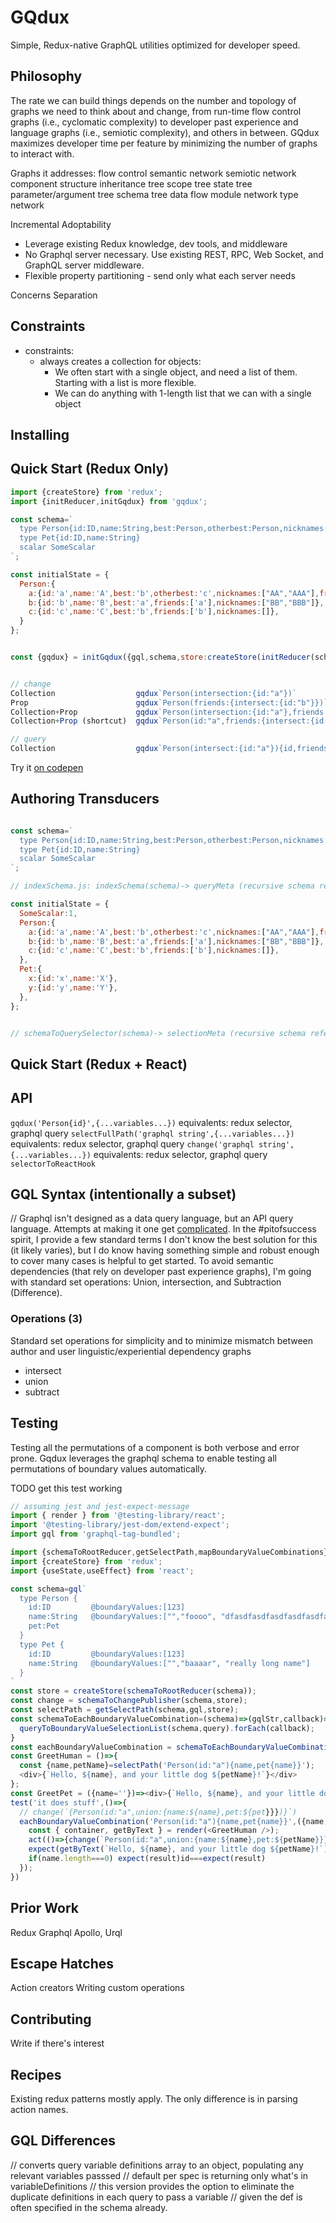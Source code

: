# GQdux

Simple, Redux-native GraphQL utilities optimized for developer speed.

## Philosophy

The rate we can build things depends on the number and topology of graphs we need to think about and change, from run-time flow control graphs (i.e., cyclomatic complexity) to developer past experience and language graphs (i.e., semiotic complexity), and others in between.  GQdux maximizes developer time per feature by minimizing the number of graphs to interact with.

Graphs it addresses:
flow control
semantic network
semiotic network
component structure
inheritance tree
scope tree
state tree
parameter/argument tree
schema tree
data flow
module network
type network

Incremental Adoptability

- Leverage existing Redux knowledge, dev tools, and middleware  
- No Graphql server necessary. Use existing REST, RPC, Web Socket, and GraphQL server middleware.
- Flexible property partitioning - send only what each server needs

Concerns Separation

## Constraints

- constraints:
  - always creates a collection for objects:
    - We often start with a single object, and need a list of them. Starting with a list is more flexible.
    - We can do anything with 1-length list that we can with a single object
    

## Installing

## Quick Start (Redux Only)

```js
import {createStore} from 'redux';
import {initReducer,initGqdux} from 'gqdux';

const schema=`
  type Person{id:ID,name:String,best:Person,otherbest:Person,nicknames:[String],friends:[Person],pet:Pet}
  type Pet{id:ID,name:String}
  scalar SomeScalar
`;

const initialState = {
  Person:{
    a:{id:'a',name:'A',best:'b',otherbest:'c',nicknames:["AA","AAA"],friends:['b','c'],pet:'x'},
    b:{id:'b',name:'B',best:'a',friends:['a'],nicknames:["BB","BBB"]},
    c:{id:'c',name:'C',best:'b',friends:['b'],nicknames:[]},
  }
};


const {gqdux} = initGqdux({gql,schema,store:createStore(initReducer(schema),initialState)});


// change
Collection                  gqdux`Person(intersection:{id:"a"})`
Prop                        gqdux`Person(friends:{intersect:{id:"b"}})`
Collection+Prop             gqdux`Person(intersection:{id:"a"},friends:{intersect:{id:"a"}})`
Collection+Prop (shortcut)  gqdux`Person(id:"a",friends:{intersect:{id:"a"}})`

// query
Collection                  gqdux`Person(intersect:{id:"a"}){id,friends{id}}`
```

Try it [on codepen](link)

## Authoring Transducers

```js

const schema=`
  type Person{id:ID,name:String,best:Person,otherbest:Person,nicknames:[String],friends:[Person],pet:Pet}
  type Pet{id:ID,name:String}
  scalar SomeScalar
`;

// indexSchema.js: indexSchema(schema)-> queryMeta (recursive schema references)

const initialState = {
  SomeScalar:1,
  Person:{
    a:{id:'a',name:'A',best:'b',otherbest:'c',nicknames:["AA","AAA"],friends:['b','c'],pet:'x'},
    b:{id:'b',name:'B',best:'a',friends:['a'],nicknames:["BB","BBB"]},
    c:{id:'c',name:'C',best:'b',friends:['b'],nicknames:[]},
  },
  Pet:{
    x:{id:'x',name:'X'},
    y:{id:'y',name:'Y'},
  },
};


// schemaToQuerySelector(schema)-> selectionMeta (recursive schema references)
```


## Quick Start (Redux + React)

## API


`gqdux('Person{id}',{...variables...})` equivalents: redux selector, graphql query
`selectFullPath('graphql string',{...variables...})` equivalents: redux selector, graphql query 
`change('graphql string',{...variables...})` equivalents: redux selector, graphql query 
`selectorToReactHook`

## GQL Syntax (intentionally a subset)

// Graphql isn't designed as a data query language, but an API query language.  Attempts at making it one get [complicated](https://hasura.io/docs/1.0/graphql/manual/queries/query-filters.html#fetch-if-the-single-nested-object-defined-via-an-object-relationship-satisfies-a-condition).
In the #pitofsuccess spirit, I provide a few standard terms
I don't know the best solution for this (it likely varies), but I do know having something simple and robust enough to cover many cases is helpful to get started.  To avoid semantic dependencies (that rely on developer past experience graphs), I'm going with standard set operations: Union, intersection, and Subtraction (Difference).

### Operations (3)

Standard set operations for simplicity and to minimize mismatch between author and user linguistic/experiential dependency graphs

- intersect
- union
- subtract

## Testing

Testing all the permutations of a component is both verbose and error prone.
Gqdux leverages the graphql schema to enable testing all permutations of boundary values automatically.

TODO get this test working
```js
// assuming jest and jest-expect-message
import { render } from '@testing-library/react';
import '@testing-library/jest-dom/extend-expect';
import gql from 'graphql-tag-bundled';

import {schemaToRootReducer,getSelectPath,mapBoundaryValueCombinations} from 'gqdux';
import {createStore} from 'redux';
import {useState,useEffect} from 'react';

const schema=gql`
  type Person {
    id:ID         @boundaryValues:[123]
    name:String   @boundaryValues:["","foooo", "dfasdfasdfasdfasdfasdfasdfasdfasdfee fwe wej we rwer e rejrq wejr The Third"]
    pet:Pet
  }
  type Pet {
    id:ID         @boundaryValues:[123]
    name:String   @boundaryValues:["","baaaar", "really long name"]
  }
`
const store = createStore(schemaToRootReducer(schema));
const change = schemaToChangePublisher(schema,store);
const selectPath = getSelectPath(schema,gql,store);
const schemaToEachBoundaryValueCombination=(schema)=>(gqlStr,callback)=>{
  queryToBoundaryValueSelectionList(schema,query).forEach(callback);
}
const eachBoundaryValueCombination = schemaToEachBoundaryValueCombination(schema);
const GreetHuman = ()=>{
  const {name,petName}=selectPath('Person(id:"a"){name,pet{name}}');
  <div>{`Hello, ${name}, and your little dog ${petName}!`}</div>
};
const GreetPet = ({name=''})=><div>{`Hello, ${name}, and your little dog ${petName}!`}</div>;
test('it does stuff',()=>{
  // change(`{Person(id:"a",union:{name:${name},pet:${pet}}})}`)
  eachBoundaryValueCombination('Person(id:"a"){name,pet{name}}',({name,pet:petName})=>{
    const { container, getByText } = render(<GreetHuman />);
    act(()=>{change(`Person(id:"a",union:{name:${name},pet:${petName}}})}`));
    expect(getByText(`Hello, ${name}, and your little dog ${petName}!`)).toBeInTheDocument()
    if(name.length===0) expect(result)id===expect(result)
  });
})
```

## Prior Work

Redux
Graphql
Apollo, Urql

## Escape Hatches

Action creators
Writing custom operations

## Contributing

Write if there's interest

## Recipes

Existing redux patterns mostly apply.  The only difference is in parsing action names.  

## GQL Differences
// converts query variable definitions array to an object, populating any relevant variables passsed
// default per spec is returning only what's in variableDefinitions
// this version provides the option to eliminate the duplicate definitions in each query to pass a variable
// given the def is often specified in the schema already.
